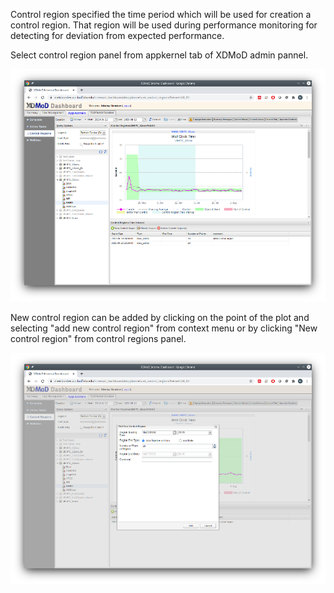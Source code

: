 Control region specified the time period which will be used for creation a control region.
That region will be used during performance monitoring for detecting for deviation from expected performance.

Select control region panel from appkernel tab of XDMoD admin pannel.

![Control Region GUI](assets/images/control_region_gui_small.png)


New control region can be added by clicking on the point of the plot and selecting
"add new control region" from context menu or by clicking "New control region" from control regions panel.

![Control Region: Add New region](assets/images/control_region_add_small.png)
